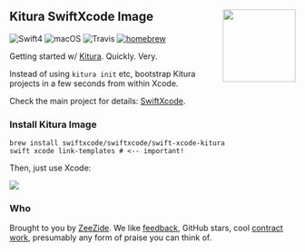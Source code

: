 <h2>Kitura SwiftXcode Image
  <img src="http://zeezide.com/img/SwiftXcodePkgIcon.svg"
       align="right" width="128" height="128" />
</h2>

![Swift4](https://img.shields.io/badge/swift-4-blue.svg)
![macOS](https://img.shields.io/badge/os-macOS-green.svg?style=flat)
![Travis](https://travis-ci.org/SwiftXcode/Kitura_XcodeImage.svg?branch=master)
[![homebrew](https://img.shields.io/homebrew/v/cake.svg)](https://github.com/SwiftXcode/homebrew-swiftxcode)

Getting started w/ [Kitura](http://www.kitura.io). Quickly. Very.

Instead of using `kitura init` etc, bootstrap Kitura projects in a few seconds
from within Xcode.

Check the main project for details: [SwiftXcode](https://SwiftXcode.github.io).

### Install Kitura Image

```shell
brew install swiftxcode/swiftxcode/swift-xcode-kitura
swift xcode link-templates # <-- important!
```

Then, just use Xcode:

<img src="http://zeezide.com/img/swift-xcode-kitura-setup.gif" />

### Who

Brought to you by
[ZeeZide](http://zeezide.de).
We like
[feedback](https://twitter.com/ar_institute),
GitHub stars,
cool [contract work](http://zeezide.com/en/services/services.html),
presumably any form of praise you can think of.
